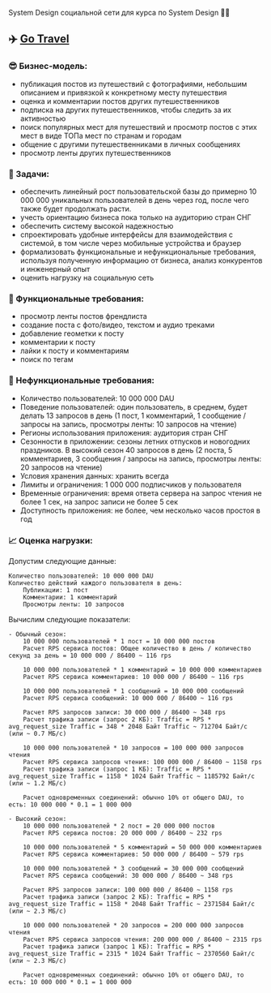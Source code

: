 System Design социальной сети для курса по System Design 👨‍💻

## ✈️ [Go Travel](https://github.com/kodsurfer/social_network_system_design)

### 😎 Бизнес-модель:

- публикация постов из путешествий с фотографиями, небольшим описанием и привязкой к конкретному месту путешествия
- оценка и комментарии постов других путешественников
- подписка на других путешественников, чтобы следить за их активностью
- поиск популярных мест для путешествий и просмотр постов с этих мест в виде ТОПа мест по странам и городам
- общение с другими путешественниками в личных сообщениях
- просмотр ленты других путешественников

### 📜 Задачи:

- обеспечить линейный рост пользовательской базы до примерно 10 000 000 уникальных пользователей в день через год, после
  чего также будет продолжать расти.
- учесть ориентацию бизнеса пока только на аудиторию стран СНГ
- обеспечить систему высокой надежностью
- спроектировать удобные интерфейсы для взаимодействия с системой, в том числе через мобильные устройства и браузер
- формализовать функциональные и нефункциональные требования, используя полученную информацию от бизнеса, анализ
  конкурентов и инженерный опыт
- оценить нагрузку на социальную сеть

### 📕 Функциональные требования:

- просмотр ленты постов френдлиста
- создание поста с фото/видео, текстом и аудио треками
- добавление геометки к посту
- комментарии к посту
- лайки к посту и комментариям
- поиск по тегам

### 📗 Нефункциональные требования:

- Количество пользователей: 10 000 000 DAU
- Поведение пользователей: один пользователь, в среднем, будет делать 13 запросов в день (1 пост, 1 комментарий, 1
  сообщение / запросы на запись, просмотры ленты: 10 запросов на чтение)
- Регионы использования приложения: аудитория стран СНГ
- Сезонности в приложении: сезоны летних отпусков и новогодних праздников. В высокий сезон 40 запросов в день (2 поста,
  5 комментариев, 3 сообщения / запросы на запись, просмотры ленты: 20 запросов на чтение)
- Условия хранения данных: хранить всегда
- Лимиты и ограничения: 1 000 000 подписчиков у пользователя
- Временные ограничения: время ответа сервера на запрос чтения не более 1 сек, на запрос записи не более 5 сек
- Доступность приложения: не более, чем несколько часов простоя в год

### 📈 Оценка нагрузки:

Допустим следующие данные:

    Количество пользователей: 10 000 000 DAU
    Количество действий каждого пользователя в день:
        Публикации: 1 пост
        Комментарии: 1 комментарий
        Просмотры ленты: 10 запросов

Вычислим следующие показатели:

    - Обычный сезон:
        10 000 000 пользователей * 1 пост = 10 000 000 постов
        Расчет RPS сервиса постов: Общее количество в день / количество секунд за день = 10 000 000 / 86400 ~ 116 rps

        10 000 000 пользователей * 1 комментарий = 10 000 000 комментариев
        Расчет RPS сервиса комментариев: 10 000 000 / 86400 ~ 116 rps
        
        10 000 000 пользователей * 1 сообщений = 10 000 000 сообщений
        Расчет RPS сервиса сообщений: 10 000 000 / 86400 ~ 116 rps

        Расчет RPS запросов записи: 30 000 000 / 86400 ~ 348 rps
        Расчет трафика записи (запрос 2 КБ): Traffic = RPS * avg_request_size Traffic = 348 * 2048 Байт Traffic ~ 712704 Байт/с (или ~ 0.7 МБ/с)

        10 000 000 пользователей * 10 запросов = 100 000 000 запросов чтения
        Расчет RPS сервиса запросов чтения: 100 000 000 / 86400 ~ 1158 rps
        Расчет трафика записи (запрос 1 КБ): Traffic = RPS * avg_request_size Traffic = 1158 * 1024 Байт Traffic ~ 1185792 Байт/с (или ~ 1.2 МБ/с)

        Расчет одновременных соединений: обычно 10% от общего DAU, то есть: 10 000 000 * 0.1 = 1 000 000
    
    - Высокий сезон:
        10 000 000 пользователей * 2 пост = 20 000 000 постов
        Расчет RPS сервиса постов: 20 000 000 / 86400 ~ 232 rps

        10 000 000 пользователей * 5 комментарий = 50 000 000 комментариев
        Расчет RPS сервиса комментариев: 50 000 000 / 86400 ~ 579 rps
        
        10 000 000 пользователей * 3 сообщений = 30 000 000 сообщений
        Расчет RPS сервиса сообщений: 30 000 000 / 86400 ~ 348 rps

        Расчет RPS запросов записи: 100 000 000 / 86400 ~ 1158 rps
        Расчет трафика записи (запрос 2 КБ): Traffic = RPS * avg_request_size Traffic = 1158 * 2048 Байт Traffic ~ 2371584 Байт/с (или ~ 2.3 МБ/с)

        10 000 000 пользователей * 20 запросов = 200 000 000 запросов чтения
        Расчет RPS сервиса запросов чтения: 200 000 000 / 86400 ~ 2315 rps
        Расчет трафика записи (запрос 1 КБ): Traffic = RPS * avg_request_size Traffic = 2315 * 1024 Байт Traffic ~ 2370560 Байт/с (или ~ 2.3 МБ/с)

        Расчет одновременных соединений: обычно 10% от общего DAU, то есть: 10 000 000 * 0.1 = 1 000 000
    
